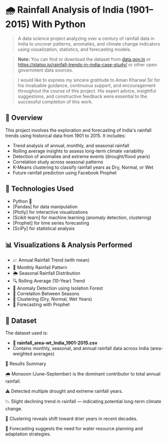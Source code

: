 # 🌧️ Rainfall Analysis of India (1901–2015) With Python

> A data science project analyzing over a century of rainfall data in India to uncover patterns, anomalies, and climate change indicators using visualization, statistics, and forecasting models.

>  **Note:** You can find or download the dataset from [data.gov.in](https://data.gov.in/) or https://statso.io/rainfall-trends-in-india-case-study/ or other open government data sources.

> I would like to express my sincere gratitude to Aman Kharwal Sir for his invaluable guidance, continuous support, and encouragement throughout the course of this project. His expert advice, insightful suggestions, and constructive feedback were essential to the successful completion of this work.


## 📌 Overview

This project involves the exploration and forecasting of India's rainfall trends using historical data from 1901 to 2015. It includes:

- Trend analysis of annual, monthly, and seasonal rainfall
- Rolling average insights to assess long-term climate variability
- Detection of anomalies and extreme events (drought/flood years)
- Correlation study across seasonal patterns
- K-Means clustering to classify rainfall years as Dry, Normal, or Wet
- Future rainfall prediction using Facebook Prophet

## 🧪 Technologies Used

- Python 🐍
- [Pandas] for data manipulation
- [Plotly] for interactive visualizations
- [Scikit-learn] for machine learning (anomaly detection, clustering)
- [Prophet] for time series forecasting
- [SciPy] for statistical analysis

## 📊 Visualizations & Analysis Performed

- 📈 Annual Rainfall Trend (with mean)
- 📅 Monthly Rainfall Pattern
- 🌦️ Seasonal Rainfall Distribution
- 🔍 Rolling Average (10-Year) Trend
- 🚨 Anomaly Detection using Isolation Forest
- 🔗 Correlation Between Seasons
- 🎯 Clustering (Dry, Normal, Wet Years)
- 🔮 Forecasting with Prophet

## 📁 Dataset

The dataset used is:
- 📄 **rainfall_area-wt_India_1901-2015.csv**
- Contains monthly, seasonal, and annual rainfall data across India (area-weighted averages)
  
📝 Results Summary

🌧️ Monsoon (June–September) is the dominant contributor to total annual rainfall.

⚠️ Detected multiple drought and extreme rainfall years.

📉 Slight declining trend in rainfall — indicating potential long-term climate change.

🧠 Clustering reveals shift toward drier years in recent decades.

🔮 Forecasting suggests the need for water resource planning and adaptation strategies.

